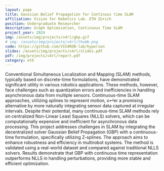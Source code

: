```yaml
---
layout: page
title: Gaussian Belief Propagation for Continuus time SLAM
affiliation: Vision for Robotics Lab. ETH Zürich
position: Undergraduate Researcher
description: Graph Optimization, Continuous Time SLAM
project_year: 2024
img: /assets/img/projects/v4rl/gbp.gif
# img: /assets/img/projects/v4rl/thumb.png
code: https://github.com/VIS4ROB-lab/hyperion
slides: /assets/img/projects/v4rl/slides.pdf
pdf: /img/projects/v4rl/report.pdf
category: eth
---
```


Conventional Simultaneous Localization and Mapping (SLAM) methods, typically based on discrete-time formulations, have demonstrated significant utility in various robotics applications. These methods, however, face challenges such as quantization errors and inefficiencies in handling asynchronous data from multiple sensors. Continuous-time SLAM approaches, utilizing splines to represent motion, o↵er a promising alternative by more naturally integrating sensor data captured at irregular intervals. Despite their potential, many continuous-time SLAM methods rely on centralized Non-Linear Least Squares (NLLS) solvers, which can be computationally expensive and inefficient for asynchronous data processing.
This project addresses challenges in SLAM by integrating the decentralized solver Gaussian Belief Propagation (GBP) with a continuous-time formulation, specifically utilizing Z-splines. The approach aims to enhance robustness and efficiency in multirobot systems. The method is validated using a real-world dataset and compared against traditional NLLS solvers. Results demonstrate that GBP with continuous time representation outperforms NLLS in handling perturbations, providing more stable and efficient optimization.